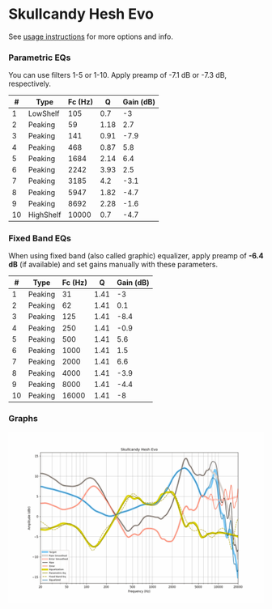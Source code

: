 # Skullcandy Hesh Evo
See [usage instructions](https://github.com/jaakkopasanen/AutoEq#usage) for more options and info.

### Parametric EQs
You can use filters 1-5 or 1-10. Apply preamp of -7.1 dB or -7.3 dB, respectively.

|   # | Type      |   Fc (Hz) |    Q |   Gain (dB) |
|-----|-----------|-----------|------|-------------|
|   1 | LowShelf  |       105 | 0.7  |        -3   |
|   2 | Peaking   |        59 | 1.18 |         2.7 |
|   3 | Peaking   |       141 | 0.91 |        -7.9 |
|   4 | Peaking   |       468 | 0.87 |         5.8 |
|   5 | Peaking   |      1684 | 2.14 |         6.4 |
|   6 | Peaking   |      2242 | 3.93 |         2.5 |
|   7 | Peaking   |      3185 | 4.2  |        -3.1 |
|   8 | Peaking   |      5947 | 1.82 |        -4.7 |
|   9 | Peaking   |      8692 | 2.28 |        -1.6 |
|  10 | HighShelf |     10000 | 0.7  |        -4.7 |

### Fixed Band EQs
When using fixed band (also called graphic) equalizer, apply preamp of **-6.4 dB** (if available) and set gains manually with these parameters.

|   # | Type    |   Fc (Hz) |    Q |   Gain (dB) |
|-----|---------|-----------|------|-------------|
|   1 | Peaking |        31 | 1.41 |        -3   |
|   2 | Peaking |        62 | 1.41 |         0.1 |
|   3 | Peaking |       125 | 1.41 |        -8.4 |
|   4 | Peaking |       250 | 1.41 |        -0.9 |
|   5 | Peaking |       500 | 1.41 |         5.6 |
|   6 | Peaking |      1000 | 1.41 |         1.5 |
|   7 | Peaking |      2000 | 1.41 |         6.6 |
|   8 | Peaking |      4000 | 1.41 |        -3.9 |
|   9 | Peaking |      8000 | 1.41 |        -4.4 |
|  10 | Peaking |     16000 | 1.41 |        -8   |

### Graphs
![](./Skullcandy%20Hesh%20Evo.png)
